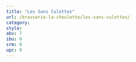 ```yaml
---
title: "Les Sans Culottes"
url: /brasserie-la-choulette/les-sans-culottes/
category: 
style: 
abv: 7
ibu: 0
srm: 0
upc: 0
---
```


